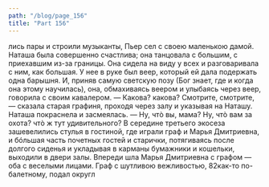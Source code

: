 ```yaml
---
path: "/blog/page_156"
title: "Part 156"
---
```


лись пары и строили музыканты, Пьер сел с своею маленькою дамой. Наташа была совершенно счастлива; она танцовала с большим, с приехавшим из-за границы. Она сидела на виду у всех и разговаривала с ним, как большая. У нее в руке был веер, который ей дала подержать одна барышня. И, приняв самую светскую позу (Бог знает, где и когда она этому научилась), она, обмахиваясь веером и улыбаясь через веер, говорила с своим кавалером.
— Какова? какова? Смотрите, смотрите, — сказала старая графиня, проходя через залу и указывая на Наташу.
Наташа покраснела и засмеялась.
— Ну, чтò вы, мама? Ну, чтò вам за охота? чтò ж тут удивительного?
В середине третьего экосеза зашевелились стулья в гостиной, где играли граф и Марья Дмитриевна, и бóльшая часть почетных гостей и старички, потягиваясь после долгого сиденья и укладывая в карманы бумажники и кошельки, выходили в двери залы. Впереди шла Марья Дмитриевна с графом — оба с веселыми лицами. Граф с шутливою вежливостью, 82как-то по-балетному, подал округл
